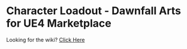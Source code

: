 # Character Loadout - Dawnfall Arts for UE4 Marketplace

Looking for the wiki? [Click Here](https://github.com/DawnfallArts/CharacterLoadout/wiki)
